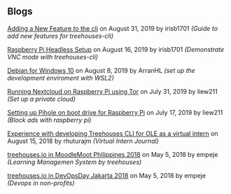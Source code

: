 ## Blogs

[Adding a New Feature to the cli](20190831-newfeature.md) on August 31, 2019 by irisb1701 *(Guide to add new features for treehouses-cli)*

[Raspberry Pi Headless Setup](20190816-headless.md) on August 16, 2019 by irisb1701  *(Demonstrate VNC mode with treehouses-cli)*

[Debian for Windows 10](20190808-debianforwindows.md) on August 8, 2019 by ArranHL *(set up the development enviroment with WSL2)*

[Running Nextcloud on Raspberry Pi using Tor](20190731-nextcloud-tor.md) on July 31, 2019 by liew211 *(Set up a private cloud)*

[Setting up Pihole on boot drive for Raspberry Pi](20190717-pihole.md) on July 17, 2019 by liew211 *(Block ads with raspberry pi)*

[Experience with developing Treehouses CLI for OLE as a virtual intern](20180815-CLIVIexp.md) on August 15, 2018 by rhuturajm *(Virtual Intern Journal)*

[treehouses.io in MoodleMoot Philippines 2018](20180505-moodlemootph18.md) on May 5, 2018 by empeje *(Learning Managemen System by treehouses)*

[treehouses.io in DevOpsDay Jakarta 2018](20180505-devopsdayjkt18.md) on May 5, 2018 by empeje *(Devops in non-profits)*
